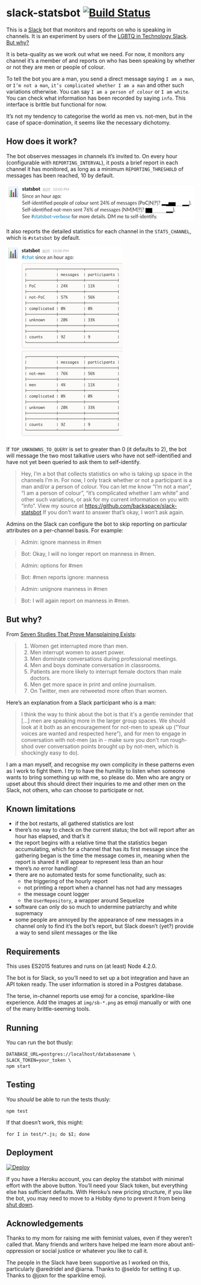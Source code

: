 # slack-statsbot [![Build Status](https://travis-ci.org/backspace/slack-statsbot.svg)](https://travis-ci.org/backspace/slack-statsbot)

This is a [Slack](https://slack.com) bot that monitors and reports on who is speaking in channels. It is an experiment by users of the [LGBTQ in Technology Slack](http://lgbtq.technology/). [But why?](#but-why)

It is beta-quality as we work out what we need. For now, it monitors any channel it’s a member of and reports on who has been speaking by whether or not they are men or people of colour.

To tell the bot you are a man, you send a direct message saying `I am a man`, or `I’m not a man`, `it’s complicated whether I am a man` and other such variations otherwise. You can say `I am a person of colour` or `I am white`. You can check what information has been recorded by saying `info`. This interface is brittle but functional for now.

It’s not my tendency to categorise the world as men vs. not-men, but in the case of space-domination, it seems like the necessary dichotomy.

## How does it work?

The bot observes messages in channels it’s invited to. On every hour (configurable with `REPORTING_INTERVAL`), it posts a brief report in each channel it has monitored, as long as a minimum `REPORTING_THRESHOLD` of messages has been reached, 10 by default.

![Example terse report](img/terse-example.png)

It also reports the detailed statistics for each channel in the `STATS_CHANNEL`, which is `#statsbot` by default.

![Example verbose report](img/verbose-example.png)

If `TOP_UNKNOWNS_TO_QUERY` is set to greater than 0 (it defaults to 2), the bot will message the two most talkative users who have not self-identified and have not yet been queried to ask them to self-identify.

> Hey, I’m a bot that collects statistics on who is taking up space in the channels I’m in. For now, I only track whether or not a participant is a man and/or a person of colour. You can let me know “I’m not a man”, “I am a person of colour”, “it’s complicated whether I am white” and other such variations, or ask for my current information on you with “info”. View my source at https://github.com/backspace/slack-statsbot If you don’t want to answer that’s okay, I won’t ask again.

Admins on the Slack can configure the bot to skip reporting on particular attributes on a per-channel basis. For example:

> Admin: ignore manness in #men

> Bot: Okay, I will no longer report on manness in #men.

> Admin: options for #men

> Bot: #men reports ignore: manness

> Admin: unignore manness in #men

> Bot: I will again report on manness in #men.

## But why?

From [Seven Studies That Prove Mansplaining Exists](http://bitchmagazine.org/post/seven-studies-proving-mansplaining-exists):

> 1. Women get interrupted more than men.
> 2. Men interrupt women to assert power.
> 3. Men dominate conversations during professional meetings.
> 4. Men and boys dominate conversation in classrooms.
> 5. Patients are more likely to interrupt female doctors than male doctors.
> 6. Men get more space in print and online journalism.
> 7. On Twitter, men are retweeted more often than women.

Here’s an explanation from a Slack participant who is a man:

> I think the way to think about the bot is that it's a gentle reminder that […] men are speaking more in the larger group spaces. We should look at it both as an encouragement for not-men to speak up ("Your voices are wanted and respected here"), and for men to engage in conversation with not-men (as in - make sure you don't run rough-shod over conversation points brought up by not-men, which is shockingly easy to do).

I am a man myself, and recognise my own complicity in these patterns even as I work to fight them. I *try* to have the humility to listen when someone wants to bring something up with me, so please do. Men who are angry or upset about this should direct their inquiries to me and other men on the Slack, not others, who can choose to participate or not.

## Known limitations

* if the bot restarts, all gathered statistics are lost
* there’s no way to check on the current status; the bot will report after an hour has elapsed, and that’s it
* the report begins with a relative time that the statistics began accumulating, which for a channel that has its first message since the gathering began is the time the message comes in, meaning when the report is shared it will appear to represent less than an hour
* there’s *no* error handling!
* there are no automated tests for some functionality, such as:
  * the triggering of the hourly report
  * not printing a report when a channel has not had any messages
  * the message count logger
  * the `UserRepository`, a wrapper around Sequelize
* software can only do so much to undermine patriarchy and white supremacy
* some people are annoyed by the appearance of new messages in a channel only to find it’s the bot’s report, but Slack doesn’t (yet?) provide a way to send silent messages or the like

## Requirements

This uses ES2015 features and runs on (at least) Node 4.2.0.

The bot is for Slack, so you’ll need to set up a bot integration and have an API token ready. The user information is stored in a Postgres database.

The terse, in-channel reports use emoji for a concise, sparkline-like experience. Add the images at `img/sb-*.png` as emoji manually or with one of the many brittle-seeming tools.

## Running

You can run the bot thusly:

    DATABASE_URL=postgres://localhost/databasename \
    SLACK_TOKEN=your_token \
    npm start

## Testing

You *should* be able to run the tests thusly:

    npm test

If that doesn’t work, this might:

    for I in test/*.js; do $I; done

## Deployment

[![Deploy](https://www.herokucdn.com/deploy/button.png)](https://heroku.com/deploy?template=https://github.com/backspace/slack-statsbot/tree/primary)

If you have a Heroku account, you can deploy the statsbot with minimal effort with the above button. You’ll need your Slack token, but everything else has sufficient defaults. With Heroku’s new pricing structure, if you like the bot, you may need to move to a Hobby dyno to prevent it from being [shut down](https://devcenter.heroku.com/articles/free-dyno-hours).

## Acknowledgements

Thanks to my mom for raising me with feminist values, even if they weren’t called that. Many friends and writers have helped me learn more about anti-oppression or social justice or whatever you like to call it.

The people in the Slack have been supportive as I worked on this, particularly @aredridel and @iarna. Thanks to @seldo for setting it up. Thanks to @joxn for the sparkline emoji.
